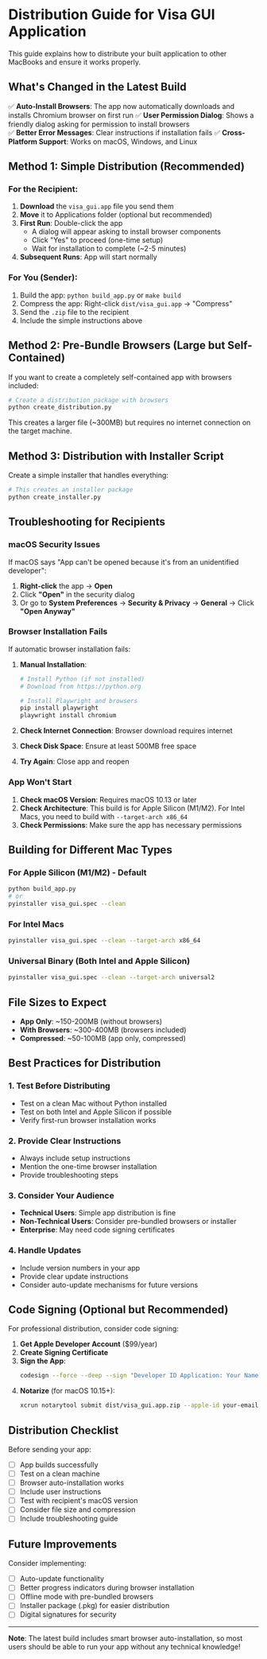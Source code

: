 # Distribution Guide for Visa GUI Application

This guide explains how to distribute your built application to other MacBooks and ensure it works properly.

## What's Changed in the Latest Build

✅ **Auto-Install Browsers**: The app now automatically downloads and installs Chromium browser on first run
✅ **User Permission Dialog**: Shows a friendly dialog asking for permission to install browsers  
✅ **Better Error Messages**: Clear instructions if installation fails
✅ **Cross-Platform Support**: Works on macOS, Windows, and Linux

## Method 1: Simple Distribution (Recommended)

### For the Recipient:
1. **Download** the `visa_gui.app` file you send them
2. **Move** it to Applications folder (optional but recommended)
3. **First Run**: Double-click the app
   - A dialog will appear asking to install browser components
   - Click "Yes" to proceed (one-time setup)
   - Wait for installation to complete (~2-5 minutes)
4. **Subsequent Runs**: App will start normally

### For You (Sender):
1. Build the app: `python build_app.py` or `make build`
2. Compress the app: Right-click `dist/visa_gui.app` → "Compress"
3. Send the `.zip` file to the recipient
4. Include the simple instructions above

## Method 2: Pre-Bundle Browsers (Large but Self-Contained)

If you want to create a completely self-contained app with browsers included:

```bash
# Create a distribution package with browsers
python create_distribution.py
```

This creates a larger file (~300MB) but requires no internet connection on the target machine.

## Method 3: Distribution with Installer Script

Create a simple installer that handles everything:

```bash
# This creates an installer package
python create_installer.py
```

## Troubleshooting for Recipients

### macOS Security Issues
If macOS says "App can't be opened because it's from an unidentified developer":

1. **Right-click** the app → **Open**
2. Click **"Open"** in the security dialog
3. Or go to **System Preferences** → **Security & Privacy** → **General** → Click **"Open Anyway"**

### Browser Installation Fails
If automatic browser installation fails:

1. **Manual Installation**:
   ```bash
   # Install Python (if not installed)
   # Download from https://python.org
   
   # Install Playwright and browsers
   pip install playwright
   playwright install chromium
   ```

2. **Check Internet Connection**: Browser download requires internet
3. **Check Disk Space**: Ensure at least 500MB free space
4. **Try Again**: Close app and reopen

### App Won't Start
1. **Check macOS Version**: Requires macOS 10.13 or later
2. **Check Architecture**: This build is for Apple Silicon (M1/M2). For Intel Macs, you need to build with `--target-arch x86_64`
3. **Check Permissions**: Make sure the app has necessary permissions

## Building for Different Mac Types

### For Apple Silicon (M1/M2) - Default
```bash
python build_app.py
# or
pyinstaller visa_gui.spec --clean
```

### For Intel Macs
```bash
pyinstaller visa_gui.spec --clean --target-arch x86_64
```

### Universal Binary (Both Intel and Apple Silicon)
```bash
pyinstaller visa_gui.spec --clean --target-arch universal2
```

## File Sizes to Expect

- **App Only**: ~150-200MB (without browsers)
- **With Browsers**: ~300-400MB (browsers included)
- **Compressed**: ~50-100MB (app only, compressed)

## Best Practices for Distribution

### 1. Test Before Distributing
- Test on a clean Mac without Python installed
- Test on both Intel and Apple Silicon if possible
- Verify first-run browser installation works

### 2. Provide Clear Instructions
- Always include setup instructions
- Mention the one-time browser installation
- Provide troubleshooting steps

### 3. Consider Your Audience
- **Technical Users**: Simple app distribution is fine
- **Non-Technical Users**: Consider pre-bundled browsers or installer
- **Enterprise**: May need code signing certificates

### 4. Handle Updates
- Include version numbers in your app
- Provide clear update instructions
- Consider auto-update mechanisms for future versions

## Code Signing (Optional but Recommended)

For professional distribution, consider code signing:

1. **Get Apple Developer Account** ($99/year)
2. **Create Signing Certificate**
3. **Sign the App**:
   ```bash
   codesign --force --deep --sign "Developer ID Application: Your Name" dist/visa_gui.app
   ```
4. **Notarize** (for macOS 10.15+):
   ```bash
   xcrun notarytool submit dist/visa_gui.app.zip --apple-id your-email --team-id YOUR_TEAM_ID --password app-specific-password
   ```

## Distribution Checklist

Before sending your app:

- [ ] App builds successfully
- [ ] Test on a clean machine
- [ ] Browser auto-installation works
- [ ] Include user instructions
- [ ] Test with recipient's macOS version
- [ ] Consider file size and compression
- [ ] Include troubleshooting guide

## Future Improvements

Consider implementing:
- [ ] Auto-update functionality
- [ ] Better progress indicators during browser installation
- [ ] Offline mode with pre-bundled browsers
- [ ] Installer package (.pkg) for easier distribution
- [ ] Digital signatures for security

---

**Note**: The latest build includes smart browser auto-installation, so most users should be able to run your app without any technical knowledge! 